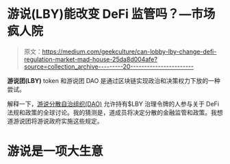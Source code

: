 # 游说(LBY)能改变 DeFi 监管吗？—市场疯人院

> 原文：<https://medium.com/geekculture/can-lobby-lby-change-defi-regulation-market-mad-house-25da8d004afe?source=collection_archive---------20----------------------->

**游说团(LBY)** token 和游说团 DAO 是通过区块链实现政治和决策权力下放的一种尝试。

解释一下，[游说分散自治组织(DAO)](https://www.lobbytoken.io/) 允许持有$LBY 治理令牌的人参与关于 DeFi 法规和政策的全球讨论。我的猜测是，道成员将决定分散的金融监管和政策。我想道游说团将游说政府实施这些规定。

# 游说是一项大生意